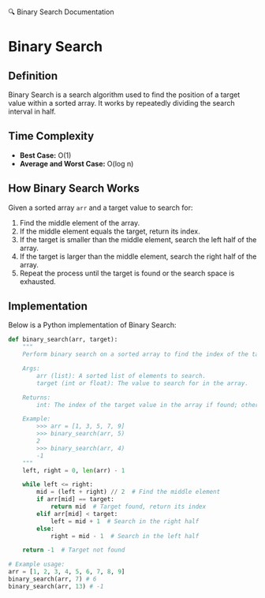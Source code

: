 🔍 Binary Search Documentation
# Binary Search
## Definition

Binary Search is a search algorithm used to find the position of a target value within a sorted array. It works by repeatedly dividing the search interval in half. 

## Time Complexity

- **Best Case:** O(1)
- **Average and Worst Case:** O(log n)

## How Binary Search Works

Given a sorted array `arr` and a target value to search for:

1. Find the middle element of the array.
2. If the middle element equals the target, return its index.
3. If the target is smaller than the middle element, search the left half of the array.
4. If the target is larger than the middle element, search the right half of the array.
5. Repeat the process until the target is found or the search space is exhausted.

## Implementation

Below is a Python implementation of Binary Search:

```python
def binary_search(arr, target):
    """
    Perform binary search on a sorted array to find the index of the target value.

    Args:
        arr (list): A sorted list of elements to search.
        target (int or float): The value to search for in the array.

    Returns:
        int: The index of the target value in the array if found; otherwise, -1.

    Example:
        >>> arr = [1, 3, 5, 7, 9]
        >>> binary_search(arr, 5)
        2
        >>> binary_search(arr, 4)
        -1
    """
    left, right = 0, len(arr) - 1

    while left <= right:
        mid = (left + right) // 2  # Find the middle element
        if arr[mid] == target:
            return mid  # Target found, return its index
        elif arr[mid] < target:
            left = mid + 1  # Search in the right half
        else:
            right = mid - 1  # Search in the left half

    return -1  # Target not found

# Example usage:
arr = [1, 2, 3, 4, 5, 6, 7, 8, 9]
binary_search(arr, 7) # 6
binary_search(arr, 13) # -1
```

